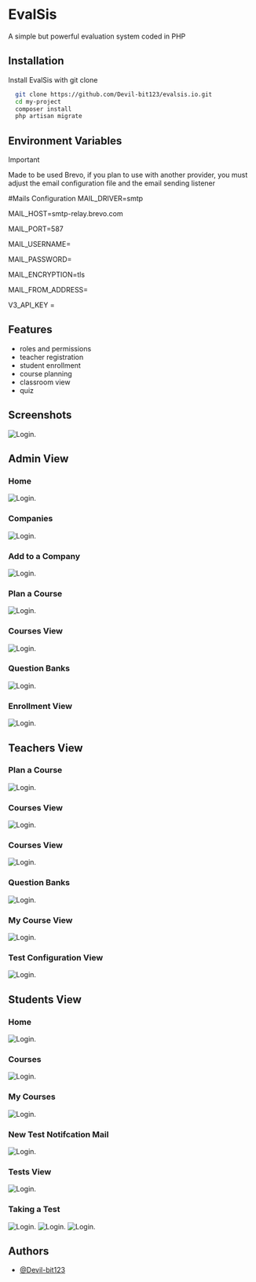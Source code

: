 
# EvalSis

A simple but powerful evaluation system coded in PHP


## Installation

Install EvalSis with git clone

```bash
  git clone https://github.com/Devil-bit123/evalsis.io.git
  cd my-project
  composer install
  php artisan migrate
```

    
## Environment Variables
> [!IMPORTANT]
> Made to be used Brevo, if you plan to use with another provider, you must adjust the email configuration file and the email sending listener

#Mails Configuration
MAIL_DRIVER=smtp

MAIL_HOST=smtp-relay.brevo.com

MAIL_PORT=587

MAIL_USERNAME=

MAIL_PASSWORD=

MAIL_ENCRYPTION=tls

MAIL_FROM_ADDRESS=

V3_API_KEY = 

## Features

- roles and permissions
- teacher registration
- student enrollment
- course planning
- classroom view
- quiz


## Screenshots

![Login.](https://i.ibb.co/2SXB1hq/imagen-2024-02-24-112040818.png)

## Admin View

### Home
![Login.](https://i.ibb.co/606kmWQ/imagen-2024-02-24-112348260.png)
### Companies
![Login.](https://i.ibb.co/42Qghyt/imagen-2024-02-24-112516958.png)
### Add to a Company
![Login.](https://i.ibb.co/BL5WLFQ/imagen-2024-02-24-112713700.png)
### Plan a Course
![Login.](https://i.ibb.co/hWTBGZz/imagen-2024-02-24-112839812.png)
### Courses View
![Login.](https://i.ibb.co/pJ1FzWs/imagen-2024-02-24-112955662.png)
### Question Banks
![Login.](https://i.ibb.co/TmGD1Rn/imagen-2024-02-24-113100629.png)
### Enrollment View
![Login.](https://i.ibb.co/BN9zwqR/imagen-2024-02-24-113209102.png)

## Teachers View

### Plan a Course
![Login.](https://i.ibb.co/hWTBGZz/imagen-2024-02-24-112839812.png)
### Courses View
![Login.](https://i.ibb.co/7znmJhZ/imagen-2024-02-24-113452181.png)
### Courses View
![Login.](https://i.ibb.co/7znmJhZ/imagen-2024-02-24-113452181.png)
### Question Banks
![Login.](https://i.ibb.co/TmGD1Rn/imagen-2024-02-24-113100629.png)
### My Course View
![Login.](https://i.ibb.co/JcLWkX9/imagen-2024-02-24-113644692.png)
### Test Configuration View
![Login.](https://i.ibb.co/CP46C43/imagen-2024-02-24-113918093.png)

## Students View

### Home
![Login.](https://i.ibb.co/0f9ZbrL/imagen-2024-02-24-114048164.png)
### Courses
![Login.](https://i.ibb.co/r2mSrYZ/imagen-2024-02-24-114142908.png)
### My Courses
![Login.](https://i.ibb.co/Y3pSzXg/imagen-2024-02-24-114236259.png)
### New Test Notifcation Mail
![Login.](https://i.ibb.co/TYkb3cg/imagen-2024-02-24-114528594.png)
### Tests View
![Login.](https://i.ibb.co/m5b9QdX/imagen-2024-02-24-114641580.png)
### Taking a Test
![Login.](https://i.ibb.co/1JZyCjG/imagen-2024-02-24-114745588.png)
![Login.](https://i.ibb.co/P17JQFy/imagen-2024-02-24-114900933.png)
![Login.](https://i.ibb.co/GRLtXpb/imagen-2024-02-24-120057922.png)
## Authors

- [@Devil-bit123](https://github.com/Devil-bit123)

